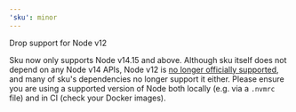 ```yaml
---
'sku': minor
---
```


Drop support for Node v12

Sku now only supports Node v14.15 and above.
Although sku itself does not depend on any Node v14 APIs, Node v12 is [no longer officially supported](https://github.com/nodejs/Release#end-of-life-releases), and many of sku's dependencies no longer support it either.
Please ensure you are using a supported version of Node both locally (e.g. via a `.nvmrc` file) and in CI (check your Docker images).